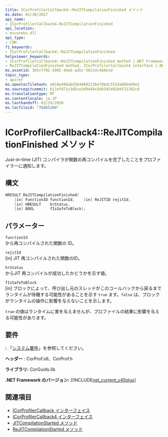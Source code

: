 ```yaml
---
title: ICorProfilerCallback4::ReJITCompilationFinished メソッド
ms.date: 03/30/2017
api_name:
- ICorProfilerCallback4.ReJITCompilationFinished
api_location:
- mscorwks.dll
api_type:
- COM
f1_keywords:
- ICorProfilerCallback4::ReJITCompilationFinished
helpviewer_keywords:
- ICorProfilerCallback4::ReJITCompilationFinished method [.NET Framework profiling]
- ReJITCompilationFinished method, ICorProfilerCallback4 interface [.NET Framework profiling]
ms.assetid: 3b5cff02-2005-44eb-a2bc-50214c4b0e1d
topic_type:
- apiref
ms.openlocfilehash: e010a49dabd3b44602136e70b4c5524a68bdd9e2
ms.sourcegitcommit: b11efd71c3d5ce3d9449c8d4345481b9f21392c6
ms.translationtype: MT
ms.contentlocale: ja-JP
ms.lasthandoff: 01/29/2020
ms.locfileid: "76865208"
---
```

# <a name="icorprofilercallback4rejitcompilationfinished-method"></a>ICorProfilerCallback4::ReJITCompilationFinished メソッド
Just-in-time (JIT) コンパイラが関数の再コンパイルを完了したことをプロファイラーに通知します。  
  
## <a name="syntax"></a>構文  
  
```cpp  
HRESULT ReJITCompilationFinished(  
    [in] FunctionID functionId,    [in] ReJITID rejitId,  
    [in] HRESULT    hrStatus,  
    [in] BOOL       fIsSafeToBlock);  
```  
  
## <a name="parameters"></a>パラメーター  
 `functionId`  
 から再コンパイルされた関数の ID。  
  
 `rejitId`  
 [in] JIT 再コンパイルされた関数のID。  
  
 `hrStatus`  
 からJIT 再コンパイルが成功したかどうかを示す値。  
  
 `fIsSafeToBlock`  
 [in] ブロックによって、呼び出し元のスレッドがこのコールバックから戻るまでランタイムが待機する可能性があることを示す `true` ます。`false` は、ブロックがランタイムの操作に影響を与えないことを示します。  
  
 `true` の値はランタイムに害を与えませんが、プロファイルの結果に影響を与える可能性があります。  
  
## <a name="requirements"></a>要件  
 **:** 「[システム要件](../../../../docs/framework/get-started/system-requirements.md)」を参照してください。  
  
 **ヘッダー** : CorProf.idl、CorProf.h  
  
 **ライブラリ:** CorGuids.lib  
  
 **.NET Framework のバージョン:** [!INCLUDE[net_current_v45plus](../../../../includes/net-current-v45plus-md.md)]  
  
## <a name="see-also"></a>関連項目

- [ICorProfilerCallback インターフェイス](icorprofilercallback-interface.md)
- [ICorProfilerCallback4 インターフェイス](icorprofilercallback4-interface.md)
- [JITCompilationStarted メソッド](icorprofilercallback-jitcompilationstarted-method.md)
- [ReJITCompilationStarted メソッド](icorprofilercallback4-rejitcompilationstarted-method.md)
